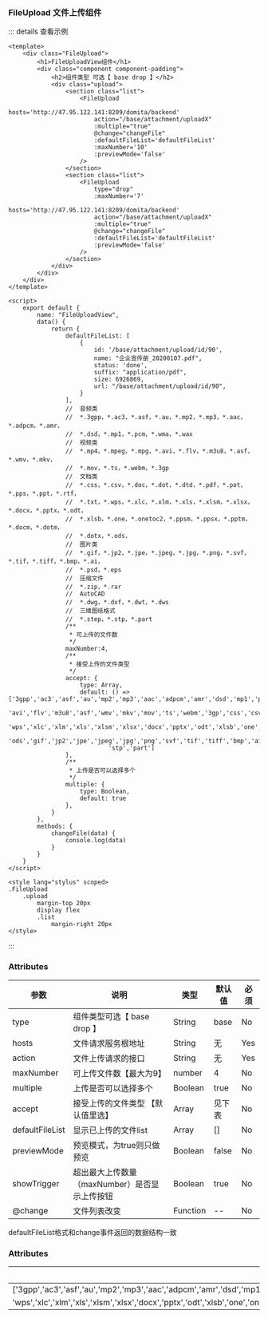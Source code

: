 ### FileUpload 文件上传组件

<template>
	<div class="FileUpload">
		<h1>FileUploadView组件</h1>
		<div class="component component-padding">
			<h2>组件类型 可选【 base drop 】</h2>
			<div class="upload">
				<section class="list">
					<FileUpload
						hosts='http://47.95.122.141:8209/domita/backend'
						action="/base/attachment/uploadX"
						:multiple="true"
						@change="changeFile"
						:defaultFileList='defaultFileList'
						:maxNumber='10'
						:previewMode='false'
					/>
				</section>
				<section class="list">
					<FileUpload
						type="drop"
						:maxNumber='7'
						hosts='http://47.95.122.141:8209/domita/backend'
						action="/base/attachment/uploadX"
						:multiple="true"
						@change="changeFile"
						:defaultFileList='defaultFileList'
						:previewMode='false'
					/>
				</section>
			</div>
		</div>
	</div>
</template>

<script>
    export default {
		name: "FileUploadView",
		data() {
			return {
				defaultFileList: [
					{
						id: '/base/attachment/upload/id/90',
						name: "企业宣传册_20200107.pdf",
						status: 'done',
						suffix: "application/pdf",
						size: 6926869,
						url: "/base/attachment/upload/id/90",
					}
				],
				//  音频类
				// 	*.3gpp，*.ac3，*.asf，*.au，*.mp2，*.mp3，*.aac，*.adpcm，*.amr，
				// 	*.dsd，*.mp1，*.pcm，*.wma，*.wax
				// 	视频类
				// 	*.mp4，*.mpeg，*.mpg，*.avi，*.flv，*.m3u8，*.asf，*.wmv，*.mkv，
				// 	*.mov，*.ts，*.webm，*.3gp
				// 	文档类
				// 	*.css，*.csv，*.doc，*.dot，*.dtd，*.pdf，*.pot，*.pps，*.ppt，*.rtf，
				// 	*.txt，*.wps，*.xlc，*.xlm，*.xls，*.xlsm，*.xlsx，*.docx，*.pptx，*.odt，
				// 	*.xlsb，*.one，*.onetoc2，*.ppsm，*.ppsx，*.pptm，*.docm，*.dotm，
				// 	*.dotx，*.ods，
				// 	图片类
				// 	*.gif，*.jp2，*.jpe，*.jpeg，*.jpg，*.png，*.svf，*.tif，*.tiff，*.bmp，*.ai，
				// 	*.psd，*.eps
				// 	压缩文件
				// 	*.zip，*.rar
				// 	AutoCAD
				// 	*.dwg，*.dxf，*.dwt，*.dws
				// 	三维图纸格式
				// 	*.step，*.stp，*.part
				/**
				 * 可上传的文件数
				 */
				maxNumber:4,
				/**
				 * 接受上传的文件类型  
				 */
				accept: {
					type: Array,
					default: () => ['3gpp','ac3','asf','au','mp2','mp3','aac','adpcm','amr','dsd','mp1','pcm','wma','wax','mp4','mpeg','mpg',
							'avi','flv','m3u8','asf','wmv','mkv','mov','ts','webm','3gp','css','csv','doc','dot','dtd','pdf','pot','pps','ppt','rtf','txt',
							'wps','xlc','xlm','xls','xlsm','xlsx','docx','pptx','odt','xlsb','one','onetoc2','ppsm','ppsx','pptm','docm','dotm','dotx',
							'ods','gif','jp2','jpe','jpeg','jpg','png','svf','tif','tiff','bmp','ai','psd','eps','zip','rar','dwg','dxf','dwt','dws','step',
							'stp','part']
				},
				/**
				 * 上传是否可以选择多个
				 */
				multiple: {
					type: Boolean,
					default: true
				},
			}
		},
		methods: {
			changeFile(data) {
				console.log(data)
			}
		}
    }
</script>

<style lang="stylus" scoped>
.FileUpload
	.upload
		margin-top 20px
		display flex
		.list
			margin-right 20px
</style>

::: details 查看示例
```vue
<template>
	<div class="FileUpload">
		<h1>FileUploadView组件</h1>
		<div class="component component-padding">
			<h2>组件类型 可选【 base drop 】</h2>
			<div class="upload">
				<section class="list">
					<FileUpload
						hosts='http://47.95.122.141:8209/domita/backend'
						action="/base/attachment/uploadX"
						:multiple="true"
						@change="changeFile"
						:defaultFileList='defaultFileList'
						:maxNumber='10'
						:previewMode='false'
					/>
				</section>
				<section class="list">
					<FileUpload
						type="drop"
						:maxNumber='7'
						hosts='http://47.95.122.141:8209/domita/backend'
						action="/base/attachment/uploadX"
						:multiple="true"
						@change="changeFile"
						:defaultFileList='defaultFileList'
						:previewMode='false'
					/>
				</section>
			</div>
		</div>
	</div>
</template>

<script>
    export default {
		name: "FileUploadView",
		data() {
			return {
				defaultFileList: [
					{
						id: '/base/attachment/upload/id/90',
						name: "企业宣传册_20200107.pdf",
						status: 'done',
						suffix: "application/pdf",
						size: 6926869,
						url: "/base/attachment/upload/id/90",
					}
				],
				//  音频类
				// 	*.3gpp，*.ac3，*.asf，*.au，*.mp2，*.mp3，*.aac，*.adpcm，*.amr，
				// 	*.dsd，*.mp1，*.pcm，*.wma，*.wax
				// 	视频类
				// 	*.mp4，*.mpeg，*.mpg，*.avi，*.flv，*.m3u8，*.asf，*.wmv，*.mkv，
				// 	*.mov，*.ts，*.webm，*.3gp
				// 	文档类
				// 	*.css，*.csv，*.doc，*.dot，*.dtd，*.pdf，*.pot，*.pps，*.ppt，*.rtf，
				// 	*.txt，*.wps，*.xlc，*.xlm，*.xls，*.xlsm，*.xlsx，*.docx，*.pptx，*.odt，
				// 	*.xlsb，*.one，*.onetoc2，*.ppsm，*.ppsx，*.pptm，*.docm，*.dotm，
				// 	*.dotx，*.ods，
				// 	图片类
				// 	*.gif，*.jp2，*.jpe，*.jpeg，*.jpg，*.png，*.svf，*.tif，*.tiff，*.bmp，*.ai，
				// 	*.psd，*.eps
				// 	压缩文件
				// 	*.zip，*.rar
				// 	AutoCAD
				// 	*.dwg，*.dxf，*.dwt，*.dws
				// 	三维图纸格式
				// 	*.step，*.stp，*.part
				/**
				 * 可上传的文件数
				 */
				maxNumber:4,
				/**
				 * 接受上传的文件类型  
				 */
				accept: {
					type: Array,
					default: () => ['3gpp','ac3','asf','au','mp2','mp3','aac','adpcm','amr','dsd','mp1','pcm','wma','wax','mp4','mpeg','mpg',
							'avi','flv','m3u8','asf','wmv','mkv','mov','ts','webm','3gp','css','csv','doc','dot','dtd','pdf','pot','pps','ppt','rtf','txt',
							'wps','xlc','xlm','xls','xlsm','xlsx','docx','pptx','odt','xlsb','one','onetoc2','ppsm','ppsx','pptm','docm','dotm','dotx',
							'ods','gif','jp2','jpe','jpeg','jpg','png','svf','tif','tiff','bmp','ai','psd','eps','zip','rar','dwg','dxf','dwt','dws','step',
							'stp','part']
				},
				/**
				 * 上传是否可以选择多个
				 */
				multiple: {
					type: Boolean,
					default: true
				},
			}
		},
		methods: {
			changeFile(data) {
				console.log(data)
			}
		}
    }
</script>

<style lang="stylus" scoped>
.FileUpload
	.upload
		margin-top 20px
		display flex
		.list
			margin-right 20px
</style>
```
:::

### Attributes


| 参数     | 说明  | 类型    | 默认值  | 必须    |
| ------- | ---- | ------ | ------- | ------ |
| type    | 组件类型可选【 base drop 】 | String | base | No |
| hosts    | 文件请求服务根地址 | String | 无 | Yes |
| action    | 文件上传请求的接口 | String | 无 | Yes |
| maxNumber    | 可上传文件数【最大为9】 | number | 4 | No |
| multiple    | 上传是否可以选择多个 | Boolean | true | No |
| accept    | 接受上传的文件类型 【默认值里选】 | Array | 见下表 | No |
| defaultFileList | 显示已上传的文件list | Array | [] | No |
| previewMode | 预览模式，为true则只做预览 | Boolean | false | No |
| showTrigger | 超出最大上传数量（maxNumber）是否显示上传按钮 | Boolean | true | No |
| @change    | 文件列表改变 | Function | -- | No |

defaultFileList格式和change事件返回的数据结构一致

### Attributes
| 默认值/可选值  | 
| ------- | 
| ['3gpp','ac3','asf','au','mp2','mp3','aac','adpcm','amr','dsd','mp1','pcm','wma','wax','mp4',mpeg','mpg','avi','flv','m3u8','asf','wmv','mkv','mov','ts','webm','3gp','css','csv','doc','dot','dtd','pdf','pot','pps','ppt','rtf','txt',
'wps','xlc','xlm','xls','xlsm','xlsx','docx','pptx','odt','xlsb','one','onetoc2','ppsm','ppsx','pptm','docm','dotm','dotx','ods','gif','jp2','jpe','jpeg','jpg','png','svf','tif','tiff','bmp','ai','psd','eps','zip','rar','dwg','dxf','dwt','dws','step','stp','part']|

